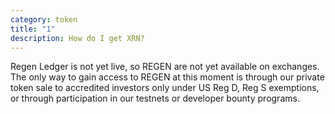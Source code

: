 ```yaml
---
category: token
title: "1"
description: How do I get XRN?
---
```

Regen Ledger is not yet live, so REGEN are not yet available on exchanges. The only way to gain access to REGEN at this moment is through our private token sale to accredited investors only under US Reg D, Reg S exemptions, or through participation in our testnets or developer bounty programs.